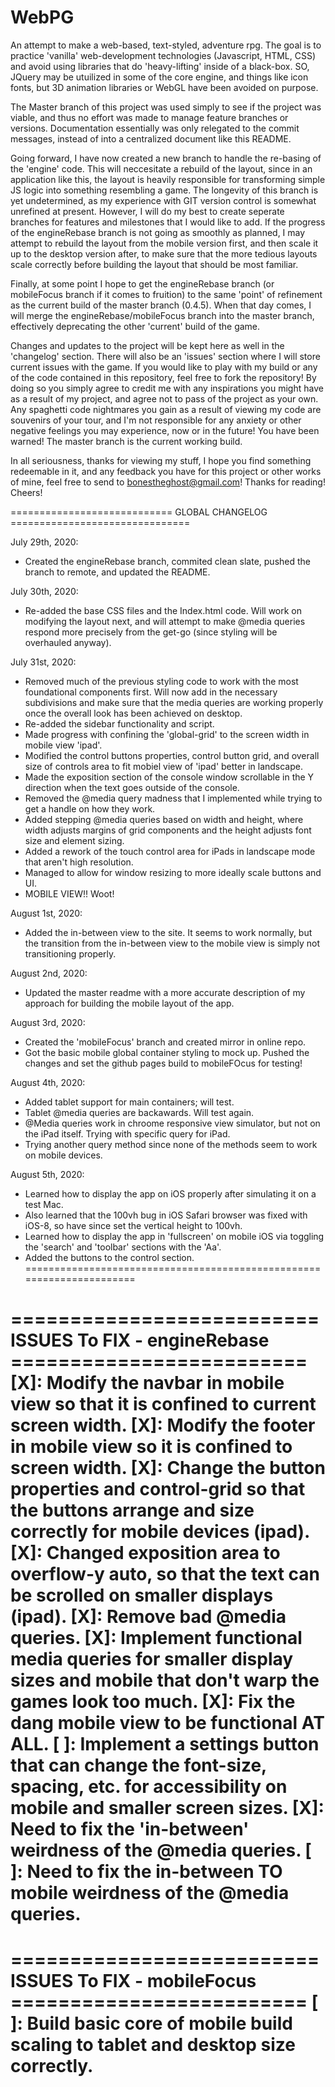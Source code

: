 # WebPG
An attempt to make a web-based, text-styled, adventure rpg. The goal is to practice 'vanilla' web-development technologies (Javascript, HTML, CSS) and avoid using libraries that do 'heavy-lifting' inside of a black-box. SO, JQuery may be utuilized in some of the core engine, and things like icon fonts, but 3D animation libraries or WebGL have been avoided on purpose.

The Master branch of this project was used simply to see if the project was viable, and thus no effort was made to manage feature branches or versions. Documentation essentially was only relegated to the commit messages, instead of into a centralized document like this README.

Going forward, I have now created a new branch to handle the re-basing of the 'engine' code. This will neccesitate a rebuild of the layout, since in an application like this, the layout is heavily responsible for transforming simple JS logic into something resembling a game. The longevity of this branch is yet undetermined, as my experience with GIT version control is somewhat unrefined at present. However, I will do my best to create seperate branches for features and milestones that I would like to add. If the progress of the engineRebase branch is not going as smoothly as planned, I may attempt to rebuild the layout from the mobile version first, and then scale it up to the desktop version after, to make sure that the more tedious layouts scale correctly before building the layout that should be most familiar.

Finally, at some point I hope to get the engineRebase branch (or mobileFocus branch if it comes to fruition) to the same 'point' of refinement as the current build of the master branch (0.4.5). When that day comes, I will merge the engineRebase/mobileFocus branch into the master branch, effectively deprecating the other 'current' build of the game. 

Changes and updates to the project will be kept here as well in the 'changelog' section. There will also be an 'issues' section where I will store current issues with the game. If you would like to play with my build or any of the code contained in this repository, feel free to fork the repository! By doing so you simply agree to credit me with any inspirations you might have as a result of my project, and agree not to pass of the project as your own. Any spaghetti code nightmares you gain as a result of viewing my code are souvenirs of your tour, and I'm not responsible for any anxiety or other negative feelings you may experience, now or in the future! You have been warned! The master branch is the current working build.

In all seriousness, thanks for viewing my stuff, I hope you find something redeemable in it, and any feedback you have for this project or other works of mine, feel free to send to bonestheghost@gmail.com! Thanks for reading! Cheers!

============================ GLOBAL CHANGELOG ===============================

July 29th, 2020:
- Created the engineRebase branch, commited clean slate, pushed the branch to remote, and updated the README.

July 30th, 2020:
- Re-added the base CSS files and the Index.html code. Will work on modifying the layout next, and will attempt to make @media queries respond more precisely from the get-go (since styling will be overhauled anyway).

July 31st, 2020:
- Removed much of the previous styling code to work with the most foundational components first. Will now add in the necessary subdivisions and make sure that the media queries are working properly once the overall look has been achieved on desktop.
- Re-added the sidebar functionality and script.
- Made progress with confining the 'global-grid' to the screen width in mobile view 'ipad'.
- Modified the control buttons properties, control button grid, and overall size of controls area to fit mobiel view of 'ipad' better in landscape.
- Made the exposition section of the console window scrollable in the Y direction when the text goes outside of the console.
- Removed the @media query madness that I implemented while trying to get a handle on how they work.
- Added stepping @media queries based on width and height, where width adjusts margins of grid components and the height adjusts font size and element sizing.
- Added a rework of the touch control area for iPads in landscape mode that aren't high resolution.
- Managed to allow for window resizing to more ideally scale buttons and UI.
- MOBILE VIEW!! Woot!

August 1st, 2020:
- Added the in-between view to the site. It seems to work normally, but the transition from the in-between view to the mobile view is simply not transitioning properly.

August 2nd, 2020:
- Updated the master readme with a more accurate description of my approach for building the mobile layout of the app.

August 3rd, 2020:
- Created the 'mobileFocus' branch and created mirror in online repo.
- Got the basic mobile global container styling to mock up. Pushed the changes and set the github pages build to mobileFOcus for testing!

August 4th, 2020:
- Added tablet support for main containers; will test.
- Tablet @media queries are backawards. Will test again.
- @Media queries work in chroome responsive view simulator, but not on the iPad itself. Trying with specific query for iPad.
- Trying another query method since none of the methods seem to work on mobile devices.

August 5th, 2020:
- Learned how to display the app on iOS properly after simulating it on a test Mac.
- Also learned that the 100vh bug in iOS Safari browser was fixed with iOS-8, so have since set the vertical height to 100vh.
- Learned how to display the app in 'fullscreen' on mobile iOS via toggling the 'search' and 'toolbar' sections with the 'Aa'.
- Added the buttons to the control section.
======================================================================



========================== ISSUES To FIX - engineRebase =========================
[X]: Modify the navbar in mobile view so that it is confined to current screen width.
[X]: Modify the footer in mobile view so it is confined to screen width.
[X]: Change the button properties and control-grid so that the buttons arrange and size correctly for mobile devices (ipad).
[X]: Changed exposition area to overflow-y auto, so that the text can be scrolled on smaller displays (ipad).
[X]: Remove bad @media queries.
[X]: Implement functional media queries for smaller display sizes and mobile that don't warp the games look too much.
[X]: Fix the dang mobile view to be functional AT ALL.
[ ]: Implement a settings button that can change the font-size, spacing, etc. for accessibility on mobile and smaller screen sizes.
[X]: Need to fix the 'in-between' weirdness of the @media queries.
[ ]: Need to fix the in-between TO mobile weirdness of the @media queries.
==================================================================================



========================== ISSUES To FIX - mobileFocus =========================
[ ]: Build basic core of mobile build scaling to tablet and desktop size correctly.
==================================================================================
